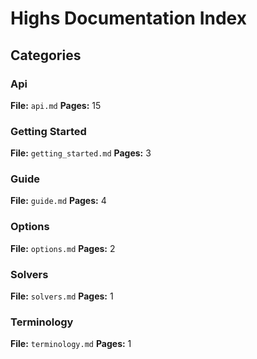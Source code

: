 # Highs Documentation Index

## Categories

### Api
**File:** `api.md`
**Pages:** 15

### Getting Started
**File:** `getting_started.md`
**Pages:** 3

### Guide
**File:** `guide.md`
**Pages:** 4

### Options
**File:** `options.md`
**Pages:** 2

### Solvers
**File:** `solvers.md`
**Pages:** 1

### Terminology
**File:** `terminology.md`
**Pages:** 1
